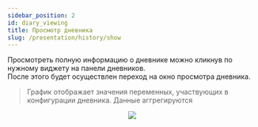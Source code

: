 ```yaml
---
sidebar_position: 2
id: diary_viewing
title: Просмотр дневника
slug: /presentation/history/show
---
```

 
Просмотреть полную информацию о дневнике можно кликнув по нужному виджету на панели дневников.  
После этого будет осуществлен переход на окно просмотра дневника.  

> График отображает значения переменных, участвующих в конфигурации дневника. Данные аггрегируются

<div align="center"><img type="imgscreen" src="/WM_doc/img/presentation/diary/diaryFullView.png"/></div>



